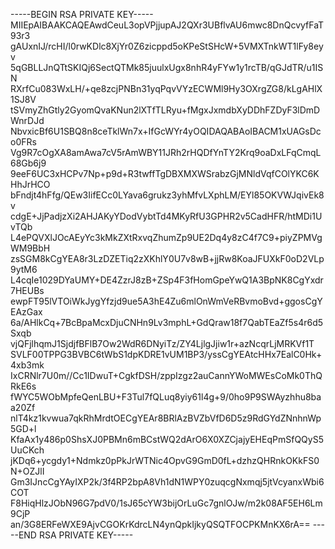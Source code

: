 -----BEGIN RSA PRIVATE KEY-----
MIIEpAIBAAKCAQEAwdCeuL3opVPjjupAJ2QXr3UBflvAU6mwc8DnQcvyfFaT93r3
gAUxnIJ/rcHI/l0rwKDlc8XjYr0Z6zicppd5oKPeStSHcW+5VMXTnkWT1lFy8eyv
5qGBLLJnQTtSKIQj6SectQTMk85juulxUgx8nhR4yFYw1y1rcTB/qGJdTR/u1ISN
RXrfCu083WxLH/+qe8zcjPNBn31yqPqvVYzECWMl9Hy3OXrgZG8/kLgAHlX1SJ8V
tSVmyZhGtly2GyomQvaKNun2lXTfTLRyu+fMgxJxmdbXyDDhFZDyF3lDmDWnrDJd
NbvxicBf6U1SBQ8n8ceTklWn7x+IfGcWYr4yOQIDAQABAoIBACM1xUAGsDco0FRs
Vg9R7cOgXA8amAwa7cV5rAmWBY11JRh2rHQDfYnTY2Krq9oaDxLFqCmqL68Gb6j9
9eeF6UC3xHCPv7Np+p9d+R3twffTgDBXMXWSrabzGjMNldVqfCOlYKC6KHhJrHCO
bFndjt4hFfg/QEw3IifECc0LYava6grukz3yhMfvLXphLM/EYl85OKVWJqivEk8v
cdgE+JjPadjzXi2AHJAKyYDodVybtTd4MKyRfU3GPHR2v5CadHFR/htMDi1UvTQb
L4ePQVXlJOcAEyYc3kMkZXtRxvqZhumZp9UE2Dq4y8zC4f7C9+piyZPMVgWM9BbH
zsSGM8kCgYEA8r3LzDZETiq2zXKhlY0U7v8wB+jjRw8KoaJFUXkF0oD2VLp9ytM6
L4cqIe1029DYaUMY+DE4ZzrJ8zB+ZSp4F3fHomGpeYwQ1A3BpNK8CgYxdr7HEUBs
ewpFT95lVTOiWkJygYfzjd9ue5A3hE4Zu6mlOnWmVeRBvmoBvd+ggosCgYEAzGax
6a/AHlkCq+7BcBpaMcxDjuCNHn9Lv3mphL+GdQraw18f7QabTEaZf5s4r6d5Sxqb
vjQFjlhqmJ1SjdjfBFlB7Ow2WdR6DNyiTz/ZY4LjlgJjiw1r+azNcqrLjMRKVf1T
SVLF00TPPG3BVBC6tWbS1dpKDRE1vUM1BP3/yssCgYEAtcHHx7EalC0Hk+4xb3mk
IxCRNlr7U0m//Cc1IDwuT+CgkfDSH/zppIzgz2auCannYWoMWEsCoMk0ThQRkE6s
fWYC5WObMpfeQenLBU+F3Tul7fQLuq8yiy61l4g+9/0ho9P9SWAyzhhu8baa20Zf
nlT4kz1kvwua7qkRhMrdtOECgYEAr8BRlAzBVZbVfD6D5z9RdGYdZNnhnWp5GD+l
KfaAx1y486p0ShsXJ0PBMn6mBCstWQ2dArO6X0XZCjajyEHEqPmSfQQyS5UuCKch
jKDq6+ycgdy1+Ndmkz0pPkJrWTNic4OpvG9GmD0fL+dzhzQHRnkOKkFS0N+OZJlI
Gm3IJncCgYAyIXP2k/3f4RP2bpA8Vh1dN1WPY0zuqcgNxmqj5jtVcyanxWbi6COT
F8HiqHlzJObN96G7pdV0/1sJ65cYW3bijOrLuGc7gnlOJw/m2k08AF5EH6Lm9CjP
an/3G8ERFeWXE9AjvCGOKrKdrcLN4ynQpkIjkyQSQTFOCPKMnKX6rA==
-----END RSA PRIVATE KEY-----
